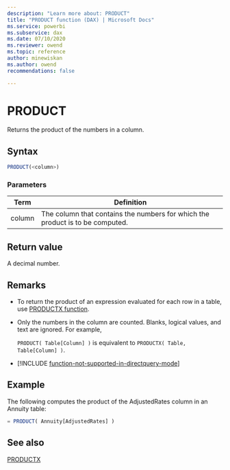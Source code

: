 ```yaml
---
description: "Learn more about: PRODUCT"
title: "PRODUCT function (DAX) | Microsoft Docs"
ms.service: powerbi 
ms.subservice: dax 
ms.date: 07/10/2020
ms.reviewer: owend
ms.topic: reference
author: minewiskan
ms.author: owend 
recommendations: false

---
```

# PRODUCT
  
Returns the product of the numbers in a column.  
  
## Syntax  
  
```js
PRODUCT(<column>)  
```
  
### Parameters  
  
|Term|Definition|  
|--------|--------------|  
|column|The column that contains the numbers for which the product is to be computed.|  
  
## Return value

A decimal number.  
  
## Remarks

- To return the product of an expression evaluated for each row in a table, use [PRODUCTX function](productx-function-dax.md).  

- Only the numbers in the column are counted. Blanks, logical values, and text are ignored. For example,

  `PRODUCT( Table[Column] )` is equivalent to `PRODUCTX( Table, Table[Column] )`.  

- [!INCLUDE [function-not-supported-in-directquery-mode](includes/function-not-supported-in-directquery-mode.md)]
 
## Example

The following computes the product of the AdjustedRates column in an Annuity table:  
  
```js
= PRODUCT( Annuity[AdjustedRates] )  
```
  
## See also

[PRODUCTX](productx-function-dax.md)  
